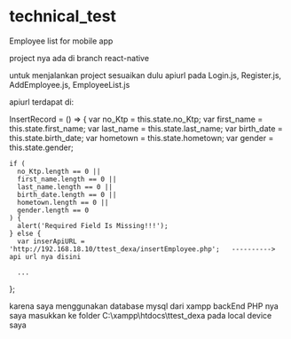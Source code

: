 # technical_test
Employee list for mobile app


project nya ada di branch react-native

untuk menjalankan project sesuaikan dulu apiurl pada Login.js, Register.js, AddEmployee.js, EmployeeList.js

apiurl terdapat di:

InsertRecord = () => {
    var no_Ktp = this.state.no_Ktp;
    var first_name = this.state.first_name;
    var last_name = this.state.last_name;
    var birth_date = this.state.birth_date;
    var hometown = this.state.hometown;
    var gender = this.state.gender;

    if (
      no_Ktp.length == 0 ||
      first_name.length == 0 ||
      last_name.length == 0 ||
      birth_date.length == 0 ||
      hometown.length == 0 ||
      gender.length == 0
    ) {
      alert('Required Field Is Missing!!!');
    } else {
      var inserApiURL = 'http://192.168.18.10/ttest_dexa/insertEmployee.php';   ----------> api url nya disini

      ...
  };

  karena saya menggunakan database mysql dari xampp backEnd PHP nya saya masukkan ke folder C:\xampp\htdocs\ttest_dexa pada local device saya
